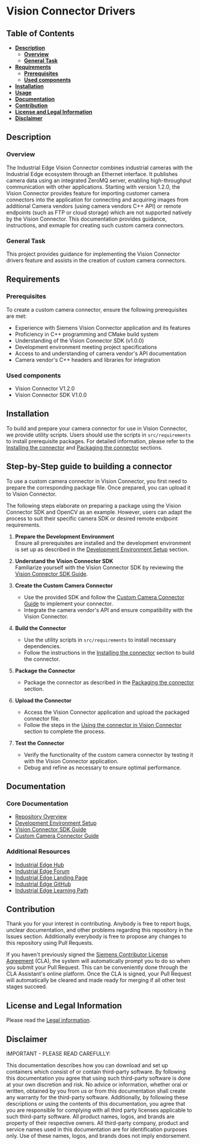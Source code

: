 # Vision Connector Drivers

## Table of Contents
* **[Description](#description)**
    * **[Overview](#overview)**
    * **[General Task](#general-task)**
* **[Requirements](#requirements)**
    * **[Prerequisites](#prerequisites)**
    * **[Used components](#used-components)**
* **[Installation](#installation)**
* **[Usage](#usage)**
* **[Documentation](#documentation)**
* **[Contribution](#contribution)**
* **[License and Legal Information](#license-and-legal-information)**
* **[Disclaimer](#disclaimer)**


## Description

### Overview

The Industrial Edge Vision Connector combines industrial cameras with the Industrial Edge ecosystem through an Ethernet interface. It publishes camera data using an integrated ZeroMQ server, enabling high-throughput communication with other applications. Starting with version 1.2.0, the Vision Connector provides feature for importing customer camera connectors into the application for connecting and acquiring images from additional Camera vendors (using camera vendors C++ API) or remote endpoints (such as FTP or cloud storage) which are not supported natively by the Vision Connector. This documentation provides guidance, instructions, and exmaple for creating such custom camera connectors. 

### General Task
This project provides guidance for implementing the Vision Connector drivers feature and assists in the creation of custom camera connectors. 

## Requirements

### Prerequisites
To create a custom camera connector, ensure the following prerequisites are met:
- Experience with Siemens Vision Connector application and its features
- Proficiency in C++ programming and CMake build system
- Understanding of the Vision Connector SDK (v1.0.0)
- Development environment meeting project specifications
- Access to and understanding of camera vendor's API documentation
- Camera vendor's C++ headers and libraries for integration

### Used components
- Vision Connector V1.2.0
- Vision Connector SDK V1.0.0

## Installation
To build and prepare your camera connector for use in Vision Connector, we provide utility scripts. Users should use the scripts in `src/requirements` to install prerequisite packages. For detailed information, please refer to the [Installing the connector](docs/creating_and_using_a_custom_camera_connector.md#installing-the-connector) and [Packaging the connector](docs/creating_and_using_a_custom_camera_connector.md#packaging-the-connector) sections.

## Step-by-Step guide to building a connector
To use a custom camera connector in Vision Connector, you first need to prepare the corresponding package file. Once prepared, you can upload it to Vision Connector.

The following steps elaborate on preparing a package using the Vision Connector SDK and OpenCV as an example. However, users can adapt the process to suit their specific camera SDK or desired remote endpoint requirements.

1. **Prepare the Development Environment**  
    Ensure all prerequisites are installed and the development environment is set up as described in the [Development Environment Setup](docs/development_environment.md) section.

2. **Understand the Vision Connector SDK**  
    Familiarize yourself with the Vision Connector SDK by reviewing the [Vision Connector SDK Guide](docs/vca_sdk.md).

3. **Create the Custom Camera Connector**  
    - Use the provided SDK and follow the [Custom Camera Connector Guide](docs/creating_and_using_a_custom_camera_connector.md) to implement your connector.
    - Integrate the camera vendor's API and ensure compatibility with the Vision Connector.

4. **Build the Connector**  
    - Use the utility scripts in `src/requirements` to install necessary dependencies.
    - Follow the instructions in the [Installing the connector](docs/creating_and_using_a_custom_camera_connector.md#installing-the-connector) section to build the connector.

5. **Package the Connector**  
    - Package the connector as described in the [Packaging the connector](docs/creating_and_using_a_custom_camera_connector.md#packaging-the-connector) section.

6. **Upload the Connector**  
    - Access the Vision Connector application and upload the packaged connector file.
    - Follow the steps in the [Using the connector in Vision Connector](docs/creating_and_using_a_custom_camera_connector.md#using-the-connector-in-vca) section to complete the process.

7. **Test the Connector**  
    - Verify the functionality of the custom camera connector by testing it with the Vision Connector application.
    - Debug and refine as necessary to ensure optimal performance.


## Documentation

### Core Documentation
* [Repository Overview](docs/repository_overview.md)
* [Development Environment Setup](docs/development_environment.md)
* [Vision Connector SDK Guide](docs/vca_sdk.md)
* [Custom Camera Connector Guide](docs/creating_and_using_a_custom_camera_connector.md)

### Additional Resources
* [Industrial Edge Hub](https://iehub.eu1.edge.siemens.cloud/#/documentation)
* [Industrial Edge Forum](https://www.siemens.com/industrial-edge-forum)
* [Industrial Edge Landing Page](https://new.siemens.com/global/en/products/automation/topic-areas/industrial-edge/simatic-edge.html)
* [Industrial Edge GitHub](https://github.com/industrial-edge)
* [Industrial Edge Learning Path](https://siemens-learning-simaticedge.sabacloud.com)

## Contribution

Thank you for your interest in contributing. Anybody is free to report bugs, unclear documentation, and other problems regarding this repository in the Issues section.
Additionally everybody is free to propose any changes to this repository using Pull Requests.

If you haven't previously signed the [Siemens Contributor License Agreement](https://cla-assistant.io/industrial-edge/) (CLA), the system will automatically prompt you to do so when you submit your Pull Request. This can be conveniently done through the CLA Assistant's online platform. Once the CLA is signed, your Pull Request will automatically be cleared and made ready for merging if all other test stages succeed.

## License and Legal Information

Please read the [Legal information](LICENSE.txt).

## Disclaimer

IMPORTANT - PLEASE READ CAREFULLY:

This documentation describes how you can download and set up containers which consist of or contain third-party software. By following this documentation you agree that using such third-party software is done at your own discretion and risk. No advice or information, whether oral or written, obtained by you from us or from this documentation shall create any warranty for the third-party software. Additionally, by following these descriptions or using the contents of this documentation, you agree that you are responsible for complying with all third party licenses applicable to such third-party software. All product names, logos, and brands are property of their respective owners. All third-party company, product and service names used in this documentation are for identification purposes only. Use of these names, logos, and brands does not imply endorsement.